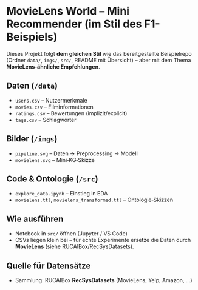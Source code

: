 # MovieLens World – Mini Recommender (im Stil des F1-Beispiels)

Dieses Projekt folgt **dem gleichen Stil** wie das bereitgestellte Beispielrepo (Ordner `data/`, `imgs/`, `src/`, README mit Übersicht) – aber mit dem Thema **MovieLens‑ähnliche Empfehlungen**.

## Daten (`/data`)
- `users.csv` – Nutzermerkmale
- `movies.csv` – Filminformationen
- `ratings.csv` – Bewertungen (implizit/explicit)
- `tags.csv` – Schlagwörter

## Bilder (`/imgs`)
- `pipeline.svg` – Daten → Preprocessing → Modell
- `movielens.svg` – Mini‑KG‑Skizze

## Code & Ontologie (`/src`)
- `explore_data.ipynb` – Einstieg in EDA
- `movielens.ttl`, `movielens_transformed.ttl` – Ontologie‑Skizzen

## Wie ausführen
- Notebook in `src/` öffnen (Jupyter / VS Code)
- CSVs liegen klein bei – für echte Experimente ersetze die Daten durch **MovieLens** (siehe RUCAIBox/RecSysDatasets).

## Quelle für Datensätze
- Sammlung: RUCAIBox **RecSysDatasets** (MovieLens, Yelp, Amazon, …)
